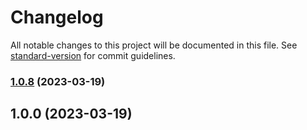 # Changelog

All notable changes to this project will be documented in this file. See [standard-version](https://github.com/conventional-changelog/standard-version) for commit guidelines.

### [1.0.8](https://github.com/taylorn16/fp-toolkit/compare/v1.0.7...v1.0.8) (2023-03-19)

## 1.0.0 (2023-03-19)
